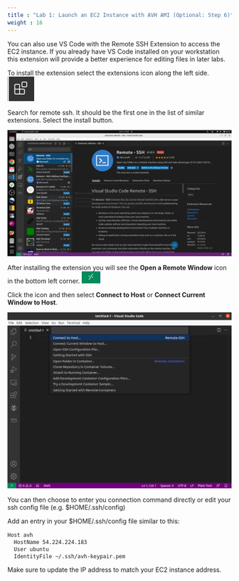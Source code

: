 ```yaml
---
title : "Lab 1: Launch an EC2 Instance with AVH AMI (Optional: Step 6)"
weight : 16
---
```


You can also use VS Code with the Remote SSH Extension to access the EC2 instance. If you already have VS Code installed on your workstation this extension will provide a better experience for editing files in later labs. 

To install the extension select the extensions icon along the left side. ![vscode icon](/static/vscode-ext-icon.png)

Search for remote ssh. It should be the first one in the list of similar extensions. Select the install button.

![avh_overview](/static/vscode-ssh.png)

After installing the extension you will see the **Open a Remote Window** icon in the bottom left corner.
![remote icon](/static/vscode-rem-ssh-icon.png)

Click the icon and then select **Connect to Host** or **Connect Current Window to Host**.

![vscode connect](/static/vscode-connect.png)

You can then choose to enter you connection command directly or edit your ssh config file (e.g. $HOME/.ssh/config)

Add an entry in your $HOME/.ssh/config file similar to this:

```
Host avh
  HostName 54.224.224.183
  User ubuntu
  IdentityFile ~/.ssh/avh-keypair.pem
```
Make sure to update the IP address to match your EC2 instance address.
